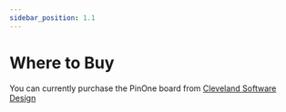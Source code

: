 ```yaml
---
sidebar_position: 1.1
---
```


# Where to Buy

You can currently purchase the PinOne board from [Cleveland Software Design](https://www.clevelandsoftwaredesign.com/pinball-parts/p/pinone-control-board)